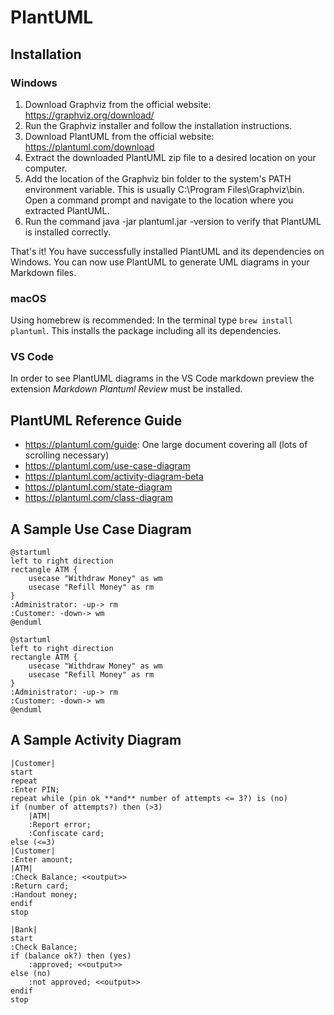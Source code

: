 # PlantUML
## Installation
### Windows
1. Download Graphviz from the official website: https://graphviz.org/download/
1. Run the Graphviz installer and follow the installation instructions.
1. Download PlantUML from the official website: https://plantuml.com/download
1. Extract the downloaded PlantUML zip file to a desired location on your computer.
1. Add the location of the Graphviz bin folder to the system's PATH environment variable. This is usually C:\Program Files\Graphviz\bin.
Open a command prompt and navigate to the location where you extracted PlantUML.
1. Run the command java -jar plantuml.jar -version to verify that PlantUML is installed correctly.
   
That's it! You have successfully installed PlantUML and its dependencies on Windows. You can now use PlantUML to generate UML diagrams in your Markdown files.

### macOS
Using homebrew is recommended: In the terminal type `brew install plantuml`. This installs the package including all its dependencies.

### VS Code
In order to see PlantUML diagrams in the VS Code markdown preview the extension *Markdown Plantuml Review* must be installed.


## PlantUML Reference Guide
- https://plantuml.com/guide: One large document covering all (lots of scrolling necessary)
- https://plantuml.com/use-case-diagram
- https://plantuml.com/activity-diagram-beta
- https://plantuml.com/state-diagram
- https://plantuml.com/class-diagram

## A Sample Use Case Diagram
```
@startuml
left to right direction
rectangle ATM {
    usecase "Withdraw Money" as wm
    usecase "Refill Money" as rm
}
:Administrator: -up-> rm
:Customer: -down-> wm
@enduml
```

```plantuml
@startuml
left to right direction
rectangle ATM {
    usecase "Withdraw Money" as wm
    usecase "Refill Money" as rm
}
:Administrator: -up-> rm
:Customer: -down-> wm
@enduml
```

## A Sample Activity Diagram
```plantuml
|Customer|
start
repeat
:Enter PIN;
repeat while (pin ok **and** number of attempts <= 3?) is (no)
if (number of attempts?) then (>3)
    |ATM|
    :Report error;
    :Confiscate card;
else (<=3)
|Customer|
:Enter amount;
|ATM|
:Check Balance; <<output>>
:Return card;
:Handout money;
endif
stop

|Bank|
start
:Check Balance;
if (balance ok?) then (yes)
    :approved; <<output>>
else (no)
    :not approved; <<output>>
endif
stop
```
